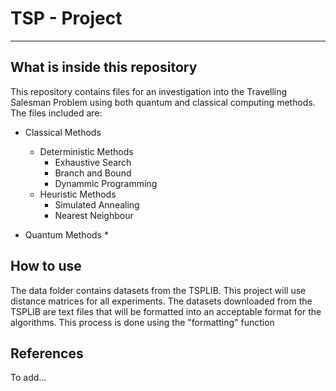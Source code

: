 # TSP - Project

***

## What is inside this repository

This repository contains files for an investigation into the Travelling Salesman Problem using both quantum and classical computing methods. The files included are:

* Classical Methods
	* Deterministic Methods
		* Exhaustive Search
		* Branch and Bound
		* Dynammic Programming
	* Heuristic Methods
		* Simulated Annealing
		* Nearest Neighbour


* Quantum Methods
	*


## How to use

The data folder contains datasets from the TSPLIB. This project will use distance matrices for all experiments. The datasets downloaded from the TSPLIB are text files that will be formatted into an acceptable format for the algorithms. This process is done using the "formatting" function
 


## References

To add...

